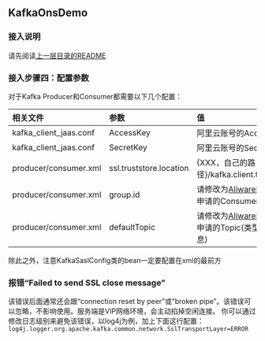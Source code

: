 ## KafkaOnsDemo
	
### 接入说明

请先阅读[上一层目录的README](https://github.com/AliwareMQ/aliware-kafka-demos)


### 接入步骤四：配置参数
对于Kafka Producer和Consumer都需要以下几个配置：

|相关文件|参数|值|
|:--|:--|:--|
|kafka_client_jaas.conf|AccessKey|阿里云账号的AccessKey|
|kafka_client_jaas.conf|SecretKey|阿里云账号的SecretKey|
|producer/consumer.xml|ssl.truststore.location|{XXX，自己的路径}/kafka.client.truststore.jks|
|producer/consumer.xml|group.id|请修改为[AliwareMQ控制台](https://help.aliyun.com/document_detail/29536.html)上申请的ConsumerID|
|producer/consumer.xml|defaultTopic|请修改为[AliwareMQ控制台](https://help.aliyun.com/document_detail/29536.html)上申请的Topic(类型为Kafka消息)|

除此之外，注意KafkaSaslConfig类的bean一定要配置在xml的最前方

### 报错“Failed to send SSL close message”
该错误后面通常还会跟“connection reset by peer”或“broken pipe”。该错误可以忽略，不影响使用。服务端是VIP网络环境，会主动掐掉空闲连接。
你可以通过修改日志级别来避免该错误，以log4j为例，加上下面这行配置：
`log4j.logger.org.apache.kafka.common.network.SslTransportLayer=ERROR`



	


